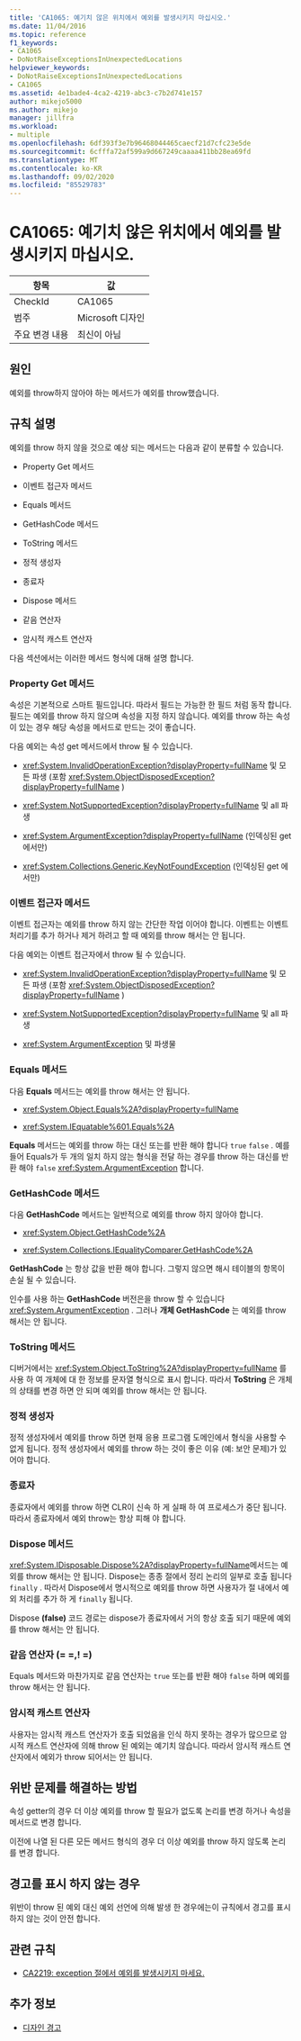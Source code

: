 ```yaml
---
title: 'CA1065: 예기치 않은 위치에서 예외를 발생시키지 마십시오.'
ms.date: 11/04/2016
ms.topic: reference
f1_keywords:
- CA1065
- DoNotRaiseExceptionsInUnexpectedLocations
helpviewer_keywords:
- DoNotRaiseExceptionsInUnexpectedLocations
- CA1065
ms.assetid: 4e1bade4-4ca2-4219-abc3-c7b2d741e157
author: mikejo5000
ms.author: mikejo
manager: jillfra
ms.workload:
- multiple
ms.openlocfilehash: 6df393f3e7b96468044465caecf21d7cfc23e5de
ms.sourcegitcommit: 6cfffa72af599a9d667249caaaa411bb28ea69fd
ms.translationtype: MT
ms.contentlocale: ko-KR
ms.lasthandoff: 09/02/2020
ms.locfileid: "85529783"
---
```

# <a name="ca1065-do-not-raise-exceptions-in-unexpected-locations"></a>CA1065: 예기치 않은 위치에서 예외를 발생시키지 마십시오.

|항목|값|
|-|-|
|CheckId|CA1065|
|범주|Microsoft 디자인|
|주요 변경 내용|최신이 아님|

## <a name="cause"></a>원인

예외를 throw하지 않아야 하는 메서드가 예외를 throw했습니다.

## <a name="rule-description"></a>규칙 설명

예외를 throw 하지 않을 것으로 예상 되는 메서드는 다음과 같이 분류할 수 있습니다.

- Property Get 메서드

- 이벤트 접근자 메서드

- Equals 메서드

- GetHashCode 메서드

- ToString 메서드

- 정적 생성자

- 종료자

- Dispose 메서드

- 같음 연산자

- 암시적 캐스트 연산자

다음 섹션에서는 이러한 메서드 형식에 대해 설명 합니다.

### <a name="property-get-methods"></a>Property Get 메서드

속성은 기본적으로 스마트 필드입니다. 따라서 필드는 가능한 한 필드 처럼 동작 합니다. 필드는 예외를 throw 하지 않으며 속성을 지정 하지 않습니다. 예외를 throw 하는 속성이 있는 경우 해당 속성을 메서드로 만드는 것이 좋습니다.

다음 예외는 속성 get 메서드에서 throw 될 수 있습니다.

- <xref:System.InvalidOperationException?displayProperty=fullName> 및 모든 파생 (포함 <xref:System.ObjectDisposedException?displayProperty=fullName> )

- <xref:System.NotSupportedException?displayProperty=fullName> 및 all 파생

- <xref:System.ArgumentException?displayProperty=fullName> (인덱싱된 get 에서만)

- <xref:System.Collections.Generic.KeyNotFoundException> (인덱싱된 get 에서만)

### <a name="event-accessor-methods"></a>이벤트 접근자 메서드

이벤트 접근자는 예외를 throw 하지 않는 간단한 작업 이어야 합니다. 이벤트는 이벤트 처리기를 추가 하거나 제거 하려고 할 때 예외를 throw 해서는 안 됩니다.

다음 예외는 이벤트 접근자에서 throw 될 수 있습니다.

- <xref:System.InvalidOperationException?displayProperty=fullName> 및 모든 파생 (포함 <xref:System.ObjectDisposedException?displayProperty=fullName> )

- <xref:System.NotSupportedException?displayProperty=fullName> 및 all 파생

- <xref:System.ArgumentException> 및 파생물

### <a name="equals-methods"></a>Equals 메서드

다음 **Equals** 메서드는 예외를 throw 해서는 안 됩니다.

- <xref:System.Object.Equals%2A?displayProperty=fullName>

- <xref:System.IEquatable%601.Equals%2A>

**Equals** 메서드는 예외를 throw 하는 대신 또는를 반환 해야 합니다 `true` `false` . 예를 들어 Equals가 두 개의 일치 하지 않는 형식을 전달 하는 경우를 throw 하는 대신를 반환 해야 `false` <xref:System.ArgumentException> 합니다.

### <a name="gethashcode-methods"></a>GetHashCode 메서드

다음 **GetHashCode** 메서드는 일반적으로 예외를 throw 하지 않아야 합니다.

- <xref:System.Object.GetHashCode%2A>

- <xref:System.Collections.IEqualityComparer.GetHashCode%2A>

**GetHashCode** 는 항상 값을 반환 해야 합니다. 그렇지 않으면 해시 테이블의 항목이 손실 될 수 있습니다.

인수를 사용 하는 **GetHashCode** 버전은을 throw 할 수 있습니다 <xref:System.ArgumentException> . 그러나 **개체 GetHashCode** 는 예외를 throw 해서는 안 됩니다.

### <a name="tostring-methods"></a>ToString 메서드

디버거에서는 <xref:System.Object.ToString%2A?displayProperty=fullName> 를 사용 하 여 개체에 대 한 정보를 문자열 형식으로 표시 합니다. 따라서 **ToString** 은 개체의 상태를 변경 하면 안 되며 예외를 throw 해서는 안 됩니다.

### <a name="static-constructors"></a>정적 생성자

정적 생성자에서 예외를 throw 하면 현재 응용 프로그램 도메인에서 형식을 사용할 수 없게 됩니다. 정적 생성자에서 예외를 throw 하는 것이 좋은 이유 (예: 보안 문제)가 있어야 합니다.

### <a name="finalizers"></a>종료자

종료자에서 예외를 throw 하면 CLR이 신속 하 게 실패 하 여 프로세스가 중단 됩니다. 따라서 종료자에서 예외 throw는 항상 피해 야 합니다.

### <a name="dispose-methods"></a>Dispose 메서드

<xref:System.IDisposable.Dispose%2A?displayProperty=fullName>메서드는 예외를 throw 해서는 안 됩니다. Dispose는 종종 절에서 정리 논리의 일부로 호출 됩니다 `finally` . 따라서 Dispose에서 명시적으로 예외를 throw 하면 사용자가 절 내에서 예외 처리를 추가 하 게 `finally` 됩니다.

Dispose **(false)** 코드 경로는 dispose가 종료자에서 거의 항상 호출 되기 때문에 예외를 throw 해서는 안 됩니다.

### <a name="equality-operators--"></a>같음 연산자 (= =,! =)

Equals 메서드와 마찬가지로 같음 연산자는 `true` 또는를 반환 해야 `false` 하며 예외를 throw 해서는 안 됩니다.

### <a name="implicit-cast-operators"></a>암시적 캐스트 연산자

사용자는 암시적 캐스트 연산자가 호출 되었음을 인식 하지 못하는 경우가 많으므로 암시적 캐스트 연산자에 의해 throw 된 예외는 예기치 않습니다. 따라서 암시적 캐스트 연산자에서 예외가 throw 되어서는 안 됩니다.

## <a name="how-to-fix-violations"></a>위반 문제를 해결하는 방법

속성 getter의 경우 더 이상 예외를 throw 할 필요가 없도록 논리를 변경 하거나 속성을 메서드로 변경 합니다.

이전에 나열 된 다른 모든 메서드 형식의 경우 더 이상 예외를 throw 하지 않도록 논리를 변경 합니다.

## <a name="when-to-suppress-warnings"></a>경고를 표시 하지 않는 경우

위반이 throw 된 예외 대신 예외 선언에 의해 발생 한 경우에는이 규칙에서 경고를 표시 하지 않는 것이 안전 합니다.

## <a name="related-rules"></a>관련 규칙

- [CA2219: exception 절에서 예외를 발생시키지 마세요.](../code-quality/ca2219.md)

## <a name="see-also"></a>추가 정보

- [디자인 경고](../code-quality/design-warnings.md)
